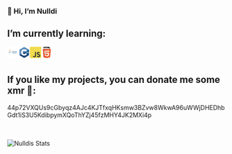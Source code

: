 ### 👋 Hi, I’m Nulldi

## I’m currently learning: </br>
<img align="left" alt="Java" width="26px" src="https://raw.githubusercontent.com/github/explore/80688e429a7d4ef2fca1e82350fe8e3517d3494d/topics/java/java.png" />
<img align="left" alt="C++" width="26px" src="https://raw.githubusercontent.com/github/explore/80688e429a7d4ef2fca1e82350fe8e3517d3494d/topics/cpp/cpp.png" />
<img align="left" alt="C++" width="26px" src="https://raw.githubusercontent.com/github/explore/80688e429a7d4ef2fca1e82350fe8e3517d3494d/topics/javascript/javascript.png" />
<img align="left" alt="C++" width="26px" src="https://raw.githubusercontent.com/github/explore/80688e429a7d4ef2fca1e82350fe8e3517d3494d/topics/html/html.png" />

</br>
</br>

## If you like my projects, you can donate me some xmr 🙂: </br>
44p72VXQUs9cGbyqz4AJc4KJTfxqHKsmw3BZvw8WkwA96uWWjDHEDhbGdt1iS3U5KdibpymXQoThYZj45fzMHY4JK2MXi4p

</br>
</br>

<img align="left" alt="Nulldis Stats" src="https://github-readme-stats.vercel.app/api?username=Nulldi&show_icons=true&theme=radical" />
